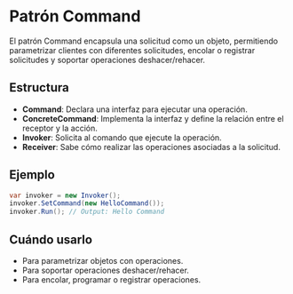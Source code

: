 # Patrón Command

El patrón Command encapsula una solicitud como un objeto, permitiendo parametrizar clientes con diferentes solicitudes, encolar o registrar solicitudes y soportar operaciones deshacer/rehacer.

## Estructura

- **Command**: Declara una interfaz para ejecutar una operación.
- **ConcreteCommand**: Implementa la interfaz y define la relación entre el receptor y la acción.
- **Invoker**: Solicita al comando que ejecute la operación.
- **Receiver**: Sabe cómo realizar las operaciones asociadas a la solicitud.

## Ejemplo

```csharp
var invoker = new Invoker();
invoker.SetCommand(new HelloCommand());
invoker.Run(); // Output: Hello Command
```

## Cuándo usarlo

- Para parametrizar objetos con operaciones.
- Para soportar operaciones deshacer/rehacer.
- Para encolar, programar o registrar operaciones.
